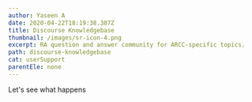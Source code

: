 ```yaml
---
author: Yaseen A
date: 2020-04-22T18:19:38.387Z
title: Discourse Knowledgebase
thumbnail: /images/sr-icon-4.png
excerpt: RA question and answer community for ARCC-specific topics.
path: discourse-knowledgebase
cat: userSupport
parentEle: none
---
```

Let's see what happens
